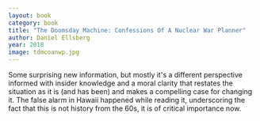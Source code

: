 ```yaml
---
layout: book
category: book
title: "The Doomsday Machine: Confessions Of A Nuclear War Planner"
author: Daniel Ellsberg
year: 2018
image: tdmcoanwp.jpg
---
```


Some surprising new information, but mostly it's a different perspective informed with insider knowledge and a moral clarity that restates the situation as it is (and has been) and makes a compelling case for changing it.  The false alarm in Hawaii happened while reading it, underscoring the fact that this is not history from the 60s, it is of critical importance now.
